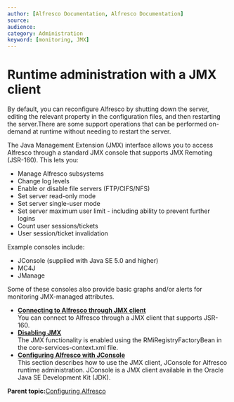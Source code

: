 ```yaml
---
author: [Alfresco Documentation, Alfresco Documentation]
source: 
audience: 
category: Administration
keyword: [monitoring, JMX]
---
```


# Runtime administration with a JMX client

By default, you can reconfigure Alfresco by shutting down the server, editing the relevant property in the configuration files, and then restarting the server.There are some support operations that can be performed on-demand at runtime without needing to restart the server.

The Java Management Extension \(JMX\) interface allows you to access Alfresco through a standard JMX console that supports JMX Remoting \(JSR-160\). This lets you:

-   Manage Alfresco subsystems
-   Change log levels
-   Enable or disable file servers \(FTP/CIFS/NFS\)
-   Set server read-only mode
-   Set server single-user mode
-   Set server maximum user limit - including ability to prevent further logins
-   Count user sessions/tickets
-   User session/ticket invalidation

Example consoles include:

-   JConsole \(supplied with Java SE 5.0 and higher\)
-   MC4J
-   JManage

Some of these consoles also provide basic graphs and/or alerts for monitoring JMX-managed attributes.

-   **[Connecting to Alfresco through JMX client](../tasks/jmx-access.md)**  
You can connect to Alfresco through a JMX client that supports JSR-160.
-   **[Disabling JMX](../tasks/jmx-disable.md)**  
The JMX functionality is enabled using the RMiRegistryFactoryBean in the core-services-context.xml file.
-   **[Configuring Alfresco with JConsole](../tasks/jmx-jconsole-example.md)**  
This section describes how to use the JMX client, JConsole for Alfresco runtime administration. JConsole is a JMX client available in the Oracle Java SE Development Kit \(JDK\).

**Parent topic:**[Configuring Alfresco](../concepts/ch-configuration.md)

